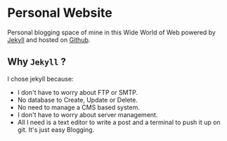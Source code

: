 Personal Website
======================

Personal blogging space of mine in this Wide World of Web powered by [Jekyll][jk] and hosted on [Github][gh].

## Why `Jekyll` ?
I chose jekyll because: 

- I don't have to worry about FTP or SMTP.
- No database to Create, Update or Delete.
- No need to manage a CMS based system.
- I don't have to worry about server management.
- All I need is a text editor to write a post and a terminal to push it up on git. It's just easy Blogging.



[jk]: http://jekyllrb.com/
[gh]: http://github.com/GetSetAbhi
